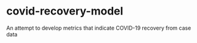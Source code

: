 # covid-recovery-model
An attempt to develop metrics that indicate COVID-19 recovery from case data
